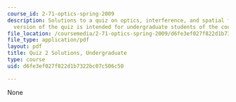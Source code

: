 ```yaml
---
course_id: 2-71-optics-spring-2009
description: Solutions to a quiz on optics, interference, and spatial filtering.  This
  version of the quiz is intended for undergraduate students of the course.
file_location: /coursemedia/2-71-optics-spring-2009/d6fe3ef027f822d1b7322bc07c506c50_MIT2_71S09_uquiz2_sol.pdf
file_type: application/pdf
layout: pdf
title: Quiz 2 Solutions, Undergraduate
type: course
uid: d6fe3ef027f822d1b7322bc07c506c50

---
```

None